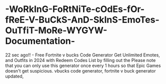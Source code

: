 # -WoRkInG-FoRtNiTe-cOdEs-fOr-fReE-V-BuCkS-AnD-SkInS-EmoTes-OuTfiT-MoRe-WYGYW-Documentation-
22 sec ago!! - Free Fortnite v bucks Code Generator Get Unlimited Emotes, and Outfits in 2024 with Redeem Codes List by filling out the Please note that you can only use this generator once every 1 hours so that Epic Games doesn't get suspicious. vbucks code generator, fortnite v buck generator updated,
